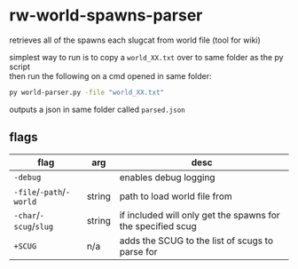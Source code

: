 # rw-world-spawns-parser
retrieves all of the spawns each slugcat from world file (tool for wiki)

simplest way to run is to copy a `world_XX.txt` over to same folder as the py script  
then run the following on a cmd opened in same folder: 
```bash
py world-parser.py -file "world_XX.txt"
```
outputs a json in same folder called `parsed.json`

## flags
| flag     							 | arg     | desc                        										    |  
| ---------------------------- | ------- | ----------------------------------------------------------- |  
| `-debug` 						    |         | enables debug logging                                       |  
| `-file`/`-path`/`-world`     | string  | path to load world file from                                |
| `-char`/`-scug`/`slug`       | string  | if included will only get the spawns for the specified scug |
| `+SCUG`                      | n/a     | adds the SCUG to the list of scugs to parse for             |